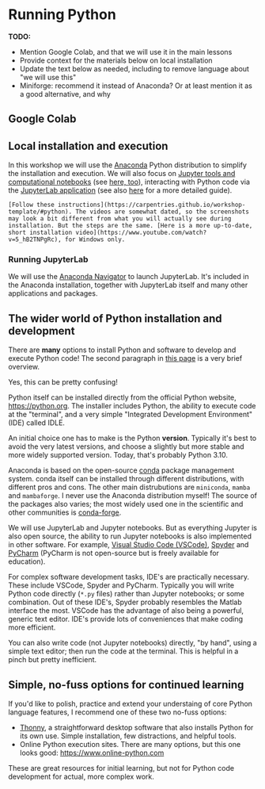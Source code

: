 # Running Python

**TODO:**
- Mention Google Colab, and that we will use it in the main lessons
- Provide context for the materials below on local installation
- Update the text below as needed, including to remove language about "we will use this"
- Miniforge: recommend it instead of Anaconda? Or at least mention it as a good alternative, and why

## Google Colab

## Local installation and execution

In this workshop we will use the [Anaconda](https://www.anaconda.com/download) Python distribution to simplify the installation and execution. We will also focus on [Jupyter tools and computational notebooks](https://docs.jupyter.org) (see [here, too](https://foundations.projectpythia.org/foundations/getting-started-jupyter.html)), interacting with Python code via the [JupyterLab application](https://swcarpentry.github.io/python-novice-gapminder/01-run-quit.html#starting-jupyterlab) (see also [here](https://foundations.projectpythia.org/foundations/jupyterlab.html) for a more detailed guide).

```{admonition} Istalling Anaconda in your computer
[Follow these instructions](https://carpentries.github.io/workshop-template/#python). The videos are somewhat dated, so the screenshots may look a bit different from what you will actually see during installation. But the steps are the same. [Here is a more up-to-date, short installation video](https://www.youtube.com/watch?v=5_hB2TNPgRc), for Windows only.
```

### Running JupyterLab

We will use the [Anaconda Navigator](https://docs.anaconda.com/free/navigator/index.html) to launch JupyterLab. It's included in the Anaconda installation, together with JupyterLab itself and many other applications and packages.

## The wider world of Python installation and development

There are **many** options to install Python and software to develop and execute Python code! The second paragraph in [this page](https://swcarpentry.github.io/python-novice-gapminder/01-run-quit.html) is a very brief overview. 

Yes, this can be pretty confusing!

Python itself can be installed directly from the official Python website, https://python.org. The installer includes Python, the ability to execute code at the "terminal", and a very simple "Integrated Development Environment" (IDE) called IDLE.

An initial choice one has to make is the Python **version**. Typically it's best to avoid the very latest versions, and choose a slightly but more stable and more widely supported version. Today, that's probably Python 3.10.

Anaconda is based on the open-source [conda](https://conda.org/) package management system. conda itself can be installed through different distributions, with different pros and cons. The other main distrubutions are `miniconda`, `mamba` and `mambaforge`. I never use the Anaconda distribution myself! The source of the packages also varies; the most widely used one in the scientific and other communities is [conda-forge](https://conda-forge.org/).

We will use JupyterLab and Jupyter notebooks. But as everything Jupyter is also open source, the ability to run Jupyter notebooks is also implemented in other software. For example, [Visual Studio Code (VSCode)](https://code.visualstudio.com/), [Spyder](https://www.spyder-ide.org/) and [PyCharm](https://www.jetbrains.com/pycharm/) (PyCharm is not open-source but is freely available for education).

For complex software development tasks, IDE's are practically necessary. These include VSCode, Spyder and PyCharm. Typically you will write Python code directly (`*.py` files) rather than Jupyter notebooks; or some combination. Out of these IDE's, Spyder probably resembles the Matlab interface the most. VSCode has the advantage of also being a powerful, generic text editor. IDE's provide lots of conveniences that make coding more efficient.

You can also write code (not Jupyter notebooks) directly, "by hand", using a simple text editor; then run the code at the terminal. This is helpful in a pinch but pretty inefficient.

## Simple, no-fuss options for continued learning

If you'd like to polish, practice and extend your understaing of core Python language features, I recommend one of these two no-fuss options:

- [Thonny](https://thonny.org), a straightforward desktop software that also installs Python for its own use. Simple installation, few distractions, and helpful tools.
- Online Python execution sites. There are many options, but this one looks good: https://www.online-python.com

These are great resources for initial learning, but not for Python code development for actual, more complex work.
